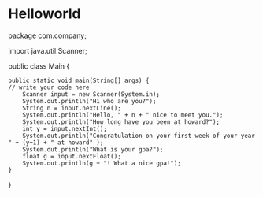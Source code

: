# Helloworld
package com.company;

import java.util.Scanner;

public class Main {

    public static void main(String[] args) {
	// write your code here
        Scanner input = new Scanner(System.in);
        System.out.println("Hi who are you?");
        String n = input.nextLine();
        System.out.println("Hello, " + n + " nice to meet you.");
        System.out.println("How long have you been at howard?");
        int y = input.nextInt();
        System.out.println("Congratulation on your first week of your year " + (y+1) + " at howard" );
        System.out.println("What is your gpa?");
        float g = input.nextFloat();
        System.out.println(g + "! What a nice gpa!");
    }
}
